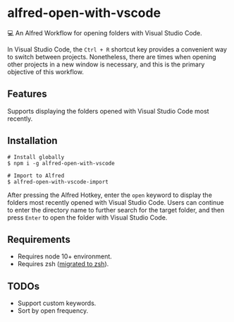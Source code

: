 # alfred-open-with-vscode

💻 An Alfred Workflow for opening folders with Visual Studio Code.

In Visual Studio Code, the `Ctrl + R` shortcut key provides a convenient way to switch between projects. Nonetheless, there are times when opening other projects in a new window is necessary, and this is the primary objective of this workflow.

## Features

Supports displaying the folders opened with Visual Studio Code most recently.

## Installation

```shell
# Install globally
$ npm i -g alfred-open-with-vscode

# Import to Alfred
$ alfred-open-with-vscode-import
```

After pressing the Alfred Hotkey, enter the `open` keyword to display the folders most recently opened with Visual Studio Code. Users can continue to enter the directory name to further search for the target folder, and then press `Enter` to open the folder with Visual Studio Code.

## Requirements

- Requires node 10+ environment.
- Requires zsh ([migrated to zsh](https://support.apple.com/en-ph/HT208050)).

## TODOs

- Support custom keywords.
- Sort by open frequency.
